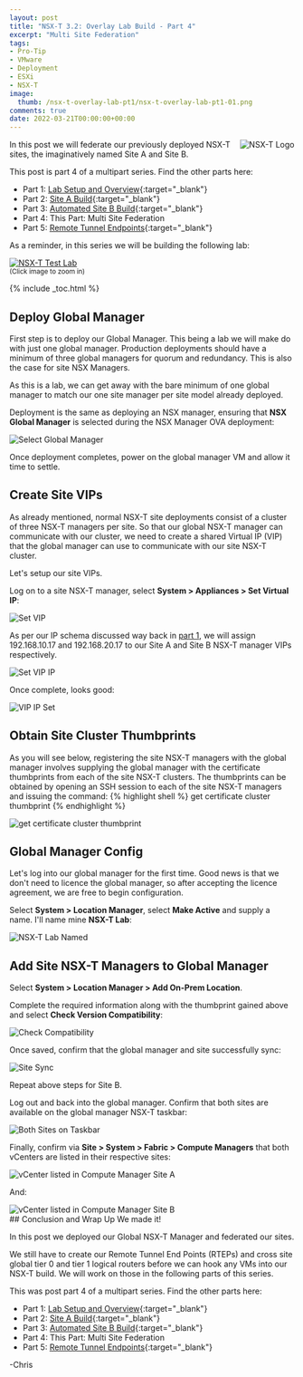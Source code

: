 ```yaml
---
layout: post
title: "NSX-T 3.2: Overlay Lab Build - Part 4" 
excerpt: "Multi Site Federation"
tags: 
- Pro-Tip
- VMware
- Deployment
- ESXi
- NSX-T
image:
  thumb: /nsx-t-overlay-lab-pt1/nsx-t-overlay-lab-pt1-01.png
comments: true
date: 2022-03-21T00:00:00+00:00
---
```

<img style="float: right; margin: 0px 0px 10px 10px;" alt="NSX-T Logo" src="/images/nsx-t-overlay-lab-pt1/nsx-t-overlay-lab-pt1-01.png">
In this post we will federate our previously deployed NSX-T sites, the imaginatively named Site A and Site B. 

This post is part 4 of a multipart series.  Find the other parts here:

- Part 1: [Lab Setup and Overview](/nsx-t-overlay-lab-pt1/){:target="_blank"}
- Part 2: [Site A Build](/nsx-t-overlay-lab-pt2/){:target="_blank"}
- Part 3: [Automated Site B Build](/nsx-t-overlay-lab-pt3/){:target="_blank"}
- Part 4: This Part: Multi Site Federation
- Part 5: [Remote Tunnel Endpoints](/nsx-t-overlay-lab-pt5/){:target="_blank"}

As a reminder, in this series we will be building the following lab:

<a href="/images/nsx-t-overlay-lab-pt1/nsx-t-overlay-lab-pt1-02.png"><img style="display:block;" src="/images/nsx-t-overlay-lab-pt1/nsx-t-overlay-lab-pt1-02.png" alt="NSX-T Test Lab"/></a><sup>(Click image to zoom in)</sup>

{% include _toc.html %} <br>

## Deploy Global Manager
First step is to deploy our Global Manager.  This being a lab we will make do with just one global manager. Production deployments should have a minimum of three global managers for quorum and redundancy. This is also the case for site NSX Managers.  

As this is a lab, we can get away with the bare minimum of one global manager to match our one site manager per site model already deployed.

Deployment is the same as deploying an NSX manager, ensuring that **NSX Global Manager** is selected during the NSX Manager OVA deployment:

<img style="display: block; margin-left: auto; margin-right: auto;" alt="Select Global Manager" src="/images/nsx-t-overlay-lab-pt4/nsx-t-overlay-lab-pt4-01.png">

Once deployment completes, power on the global manager VM and allow it time to settle.

## Create Site VIPs
As already mentioned, normal NSX-T site deployments consist of a cluster of three NSX-T managers per site.  So that our global NSX-T manager can communicate with our cluster, we need to create a shared Virtual IP (VIP) that the global manager can use to communicate with our site NSX-T cluster.

Let's setup our site VIPs.

Log on to a site NSX-T manager, select **System > Appliances > Set Virtual IP**:

<img style="display: block; margin-left: auto; margin-right: auto;" alt="Set VIP" src="/images/nsx-t-overlay-lab-pt4/nsx-t-overlay-lab-pt4-02.png">

As per our IP schema discussed way back in [part 1](/nsx-t-overlay-lab-pt1/#site-a-ip-allocation), we will assign 192.168.10.17 and 192.168.20.17 to our Site A and Site B NSX-T manager VIPs respectively.

<img style="display: block; margin-left: auto; margin-right: auto;" alt="Set VIP IP" src="/images/nsx-t-overlay-lab-pt4/nsx-t-overlay-lab-pt4-03.png">

Once complete, looks good:

<img style="display: block; margin-left: auto; margin-right: auto;" alt="VIP IP Set" src="/images/nsx-t-overlay-lab-pt4/nsx-t-overlay-lab-pt4-04.png">

## Obtain Site Cluster Thumbprints
As you will see below, registering the site NSX-T managers with the global manager involves supplying the global manager with the certificate thumbprints from each of the site NSX-T clusters. The thumbprints can be obtained by opening an SSH session to each of the site NSX-T managers and issuing the command:
{% highlight shell %}
get certificate cluster thumbprint
{% endhighlight %}

<img style="display: block; margin-left: auto; margin-right: auto;" alt="get certificate cluster thumbprint" src="/images/nsx-t-overlay-lab-pt4/nsx-t-overlay-lab-pt4-05.png">

## Global Manager Config
Let's log into our global manager for the first time.  Good news is that we don't need to licence the global manager, so after accepting the licence agreement, we are free to begin configuration. 

Select **System > Location Manager**, select **Make Active** and supply a name.  I'll name mine **NSX-T Lab**:

<img style="display: block; margin-left: auto; margin-right: auto;" alt="NSX-T Lab Named" src="/images/nsx-t-overlay-lab-pt4/nsx-t-overlay-lab-pt4-06.png">

## Add Site NSX-T Managers to Global Manager
Select **System > Location Manager > Add On-Prem Location**.

Complete the required information along with the thumbprint gained above and select **Check Version Compatibility**:

<img style="display: block; margin-left: auto; margin-right: auto;" alt="Check Compatibility" src="/images/nsx-t-overlay-lab-pt4/nsx-t-overlay-lab-pt4-07.png">

Once saved, confirm that the global manager and site  successfully sync:

<img style="display: block; margin-left: auto; margin-right: auto;" alt="Site Sync" src="/images/nsx-t-overlay-lab-pt4/nsx-t-overlay-lab-pt4-08.png">

Repeat above steps for Site B.

Log out and back into the global manager. Confirm that both sites are available on the global manager NSX-T taskbar:

<img style="display: block; margin-left: auto; margin-right: auto;" alt="Both Sites on Taskbar" src="/images/nsx-t-overlay-lab-pt4/nsx-t-overlay-lab-pt4-09.png">

Finally, confirm via **Site > System > Fabric > Compute Managers** that both vCenters are listed in their respective sites:

<img style="display: block; margin-left: auto; margin-right: auto;" alt="vCenter listed in Compute Manager Site A" src="/images/nsx-t-overlay-lab-pt4/nsx-t-overlay-lab-pt4-10.png">

And:

<img style="display: block; margin-left: auto; margin-right: auto;" alt="vCenter listed in Compute Manager Site B" src="/images/nsx-t-overlay-lab-pt4/nsx-t-overlay-lab-pt4-11.png">
## Conclusion and Wrap Up
We made it!

In this post we deployed our Global NSX-T Manager and federated our sites.

We still have to create our Remote Tunnel End Points (RTEPs) and cross site global tier 0 and tier 1 logical routers before we can hook any VMs into our NSX-T build. We will work on those in the following parts of this series.

This was post part 4 of a multipart series.  Find the other parts here:

- Part 1: [Lab Setup and Overview](/nsx-t-overlay-lab-pt1/){:target="_blank"}
- Part 2: [Site A Build](/nsx-t-overlay-lab-pt2/){:target="_blank"}
- Part 3: [Automated Site B Build](/nsx-t-overlay-lab-pt3/){:target="_blank"}
- Part 4: This Part: Multi Site Federation
- Part 5: [Remote Tunnel Endpoints](/nsx-t-overlay-lab-pt5/){:target="_blank"}

-Chris
